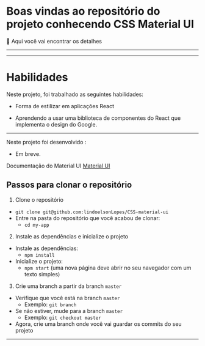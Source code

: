 # Boas vindas ao repositório do projeto conhecendo CSS Material UI

 🚀 Aqui você vai encontrar os detalhes 

---
---
# Habilidades

Neste projeto, foi trabalhado as seguintes habilidades:

- Forma de estilizar em aplicações React

- Aprendendo a usar uma biblioteca de componentes do React que implementa o design do Google.

---

Neste projeto foi desenvolvido :

- Em breve.


<p>Documentação do Material UI <a href="https://mui.com/" target="_blank">Material UI </a></p>


## Passos para clonar o repositório

1. Clone o repositório

- `git clone git@github.com:lindoelsonLopes/CSS-material-ui`
- Entre na pasta do repositório que você acabou de clonar:
  - `cd my-app`

2. Instale as dependências e inicialize o projeto

- Instale as dependências:
  - `npm install`
- Inicialize o projeto:
  - `npm start` (uma nova página deve abrir no seu navegador com um texto simples)


3. Crie uma branch a partir da branch `master`

- Verifique que você está na branch `master`
  - Exemplo: `git branch`
- Se não estiver, mude para a branch `master`
  - Exemplo: `git checkout master`
- Agora, crie uma branch onde você vai guardar os commits do seu projeto

---
